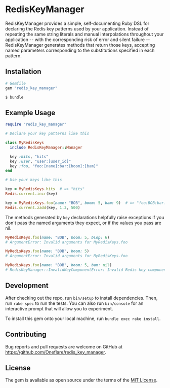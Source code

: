 # RedisKeyManager

RedisKeyManager provides a simple, self-documenting Ruby DSL for declaring the Redis key patterns
used by your application. Instead of repeating the same string literals and manual interpolations throughout your
application -- with the corresponding risk of error and silent failure -- RedisKeyManager generates
methods that return those keys, accepting named parameters corresponding to the substitutions specified
in each pattern.

## Installation

```ruby
# Gemfile
gem "redis_key_manager"
```

```
$ bundle
```

## Example Usage

```ruby
require "redis_key_manager"

# Declare your key patterns like this

class MyRedisKeys
  include RedisKeyManager::Manager

  key :hits, "hits"
  key :user, "user:[user_id]"
  key :foo, "foo:[name]:bar:[boom]:[bam]"
end

# Use your keys like this

key = MyRedisKeys.hits  # => "hits"
Redis.current.incr(key)

key = MyRedisKeys.foo(name: "BOB", boom: 5, bam: 9)  # => "foo:BOB:bar:5:9"
Redis.current.zadd(key, 1.3, 500)
```

The methods generated by `key` declarations helpfully raise exceptions if you don't pass the named
arguments they expect, or if the values you pass are nil.

```ruby
MyRedisKeys.foo(name: "BOB", boom: 5, blop: 6)
# ArgumentError: Invalid arguments for MyRedisKeys.foo

MyRedisKeys.foo(name: "BOB", boom: 5)
# ArgumentError: Invalid arguments for MyRedisKeys.foo

MyRedisKeys.foo(name: "BOB", boom: 5, bam: nil)
# RedisKeyManager::InvalidKeyComponentError: Invalid Redis key component passed to MyRedisKeys.foo
```

## Development

After checking out the repo, run `bin/setup` to install dependencies. Then, run `rake spec` to run
the tests. You can also run `bin/console` for an interactive prompt that will allow you to
experiment.

To install this gem onto your local machine, run `bundle exec rake install`.

## Contributing

Bug reports and pull requests are welcome on GitHub at https://github.com/Oneflare/redis_key_manager.

## License

The gem is available as open source under the terms of the [MIT License](http://opensource.org/licenses/MIT).

